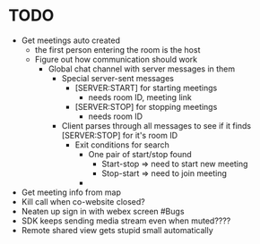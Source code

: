 # TODO
- Get meetings auto created
  - the first person entering the room is the host
  - Figure out how communication should work
    - Global chat channel with server messages in them
      - Special server-sent messages
        - [SERVER:START] for starting meetings
          - needs room ID, meeting link
        - [SERVER:STOP] for stopping meetings
          - needs room ID
      - Client parses through all messages to see if it finds [SERVER:STOP] for it's room ID
        - Exit conditions for search
          - One pair of start/stop found 
            - Start-stop => need to start new meeting
            - Stop-start => need to join meeting
          - 
- Get meeting info from map
- Kill call when co-website closed?
- Neaten up sign in with webex screen
#Bugs
- SDK keeps sending media stream even when muted????
- Remote shared view gets stupid small automatically
